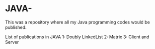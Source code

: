 # JAVA-

This was a repository where all my Java programming codes would be published.

List of publications in JAVA 
1: Doubly LinkedList 
2: Matrix 
3: Client and Server 
